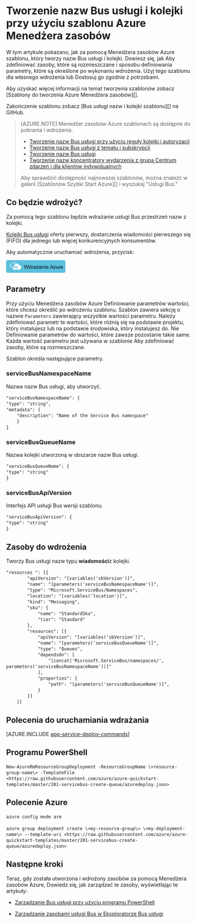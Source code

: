 <properties
    pageTitle="Tworzenie nazw Bus usługi z kolejki przy użyciu szablonu Menedżera zasobów Azure | Microsoft Azure"
    description="Tworzenie nazw Bus usługi i kolejki przy użyciu szablonu Azure Menedżera zasobów"
    services="service-bus"
    documentationCenter=".net"
    authors="sethmanheim"
    manager="timlt"
    editor=""/>

<tags
    ms.service="service-bus"
    ms.devlang="tbd"
    ms.topic="article"
    ms.tgt_pltfrm="dotnet"
    ms.workload="na"
    ms.date="10/14/2016"
    ms.author="sethm;shvija"/>

# <a name="create-a-service-bus-namespace-and-a-queue-using-an-azure-resource-manager-template"></a>Tworzenie nazw Bus usługi i kolejki przy użyciu szablonu Azure Menedżera zasobów

W tym artykule pokazano, jak za pomocą Menedżera zasobów Azure szablonu, który tworzy nazw Bus usługi i kolejki. Dowiesz się, jak Aby zdefiniować zasoby, które są rozmieszczane i sposobu definiowania parametry, które są określone po wykonaniu wdrożenia. Użyj tego szablonu dla własnego wdrożenia lub Dostosuj go zgodnie z potrzebami.

Aby uzyskać więcej informacji na temat tworzenia szablonów zobacz [Szablony do tworzenia Azure Menedżera zasobów][].

Zakończenie szablonu zobacz [Bus usługi nazw i kolejki szablonu][] na GitHub.

>[AZURE.NOTE] Menedżer zasobów Azure szablonach są dostępne do pobrania i wdrożenia.
>
>-    [Tworzenie nazw Bus usługi przy użyciu reguły kolejki i autoryzacji](service-bus-resource-manager-namespace-auth-rule.md)
>-    [Tworzenie nazw Bus usługi z tematu i subskrypcji](service-bus-resource-manager-namespace-topic.md)
>-    [Tworzenie nazw Bus usługi](service-bus-resource-manager-namespace.md)
>-    [Tworzenie nazw koncentratory wydarzenia z grupą Centrum zdarzeń i dla klientów indywidualnych](../event-hubs/event-hubs-resource-manager-namespace-event-hub.md)
>
>Aby sprawdzić dostępność najnowszej szablonów, można znaleźć w galerii [Szablonów Szybki Start Azure][] i wyszukaj "Usługi Bus."

## <a name="what-will-you-deploy"></a>Co będzie wdrożyć?

Za pomocą tego szablonu będzie wdrażanie usługi Bus przestrzeń nazw z kolejki.

[Kolejki Bus usługi](service-bus-queues-topics-subscriptions.md#queues) oferty pierwszy, dostarczenia wiadomości pierwszego się (FIFO) dla jednego lub więcej konkurencyjnych konsumentów.

Aby automatycznie uruchamiać wdrożenia, przycisk:

[![Wdrażanie Azure](./media/service-bus-resource-manager-namespace-queue/deploybutton.png)](https://portal.azure.com/#create/Microsoft.Template/uri/https%3A%2F%2Fraw.githubusercontent.com%2FAzure%2Fazure-quickstart-templates%2Fmaster%2F201-servicebus-create-queue%2Fazuredeploy.json)

## <a name="parameters"></a>Parametry

Przy użyciu Menedżera zasobów Azure Definiowanie parametrów wartości, które chcesz określić po wdrożeniu szablonu. Szablon zawiera sekcję o nazwie `Parameters` zawierający wszystkie wartości parametru. Należy zdefiniować parametr te wartości, które różnią się na podstawie projektu, który instalujesz lub na podstawie środowiska, który instalujesz do. Nie Definiowanie parametrów do wartości, które zawsze pozostanie takie same. Każda wartość parametru jest używana w szablonie Aby zdefiniować zasoby, które są rozmieszczane.

Szablon określa następujące parametry.

### <a name="servicebusnamespacename"></a>serviceBusNamespaceName

Nazwa nazw Bus usługi, aby utworzyć.

```
"serviceBusNamespaceName": {
"type": "string",
"metadata": { 
    "description": "Name of the Service Bus namespace" 
    }
}
```

### <a name="servicebusqueuename"></a>serviceBusQueueName

Nazwa kolejki utworzoną w obszarze nazw Bus usługi.

```
"serviceBusQueueName": {
"type": "string"
}
```

### <a name="servicebusapiversion"></a>serviceBusApiVersion

Interfejs API usługi Bus wersji szablonu.

```
"serviceBusApiVersion": {
"type": "string"
}
```

## <a name="resources-to-deploy"></a>Zasoby do wdrożenia

Tworzy Bus usługi nazw typu **wiadomości**z kolejki.

```
"resources ": [{
        "apiVersion": "[variables('sbVersion')]",
        "name": "[parameters('serviceBusNamespaceName')]",
        "type": "Microsoft.ServiceBus/Namespaces",
        "location": "[variables('location')]",
        "kind": "Messaging",
        "sku": {
            "name": "StandardSku",
            "tier": "Standard"
        },
        "resources": [{
            "apiVersion": "[variables('sbVersion')]",
            "name": "[parameters('serviceBusQueueName')]",
            "type": "Queues",
            "dependsOn": [
                "[concat('Microsoft.ServiceBus/namespaces/', parameters('serviceBusNamespaceName'))]"
            ],
            "properties": {
                "path": "[parameters('serviceBusQueueName')]",
            }
        }]
    }]
```

## <a name="commands-to-run-deployment"></a>Polecenia do uruchamiania wdrażania

[AZURE.INCLUDE [app-service-deploy-commands](../../includes/app-service-deploy-commands.md)]

## <a name="powershell"></a>Programu PowerShell

```
New-AzureRmResourceGroupDeployment -ResourceGroupName \<resource-group-name\> -TemplateFile <https://raw.githubusercontent.com/azure/azure-quickstart-templates/master/201-servicebus-create-queue/azuredeploy.json>
```

## <a name="azure-cli"></a>Polecenie Azure

```
azure config mode arm

azure group deployment create \<my-resource-group\> \<my-deployment-name\> --template-uri <https://raw.githubusercontent.com/azure/azure-quickstart-templates/master/201-servicebus-create-queue/azuredeploy.json>
```

## <a name="next-steps"></a>Następne kroki

Teraz, gdy została utworzona i wdrożony zasobów za pomocą Menedżera zasobów Azure, Dowiedz się, jak zarządzać te zasoby, wyświetlając te artykuły:

- [Zarządzanie Bus usługi przy użyciu programu PowerShell](service-bus-powershell-how-to-provision.md)
- [Zarządzanie zasobami usługi Bus w Eksploratorze Bus usługi](https://code.msdn.microsoft.com/Service-Bus-Explorer-f2abca5a)


  [Tworzenie szablonów Azure Menedżera zasobów]: ../resource-group-authoring-templates.md
  [Szablon Bus usługi nazw i kolejki]: https://github.com/Azure/azure-quickstart-templates/blob/master/201-servicebus-create-queue/
  [Szablony Azure Szybki Start]: https://azure.microsoft.com/documentation/templates/?term=service+bus
  [Learn more about Service Bus queues]: service-bus-queues-topics-subscriptions.md
  [Using Azure PowerShell with Azure Resource Manager]: ../powershell-azure-resource-manager.md
  [Using the Azure CLI for Mac, Linux, and Windows with Azure Resource Management]: ../xplat-cli-azure-resource-manager.md
